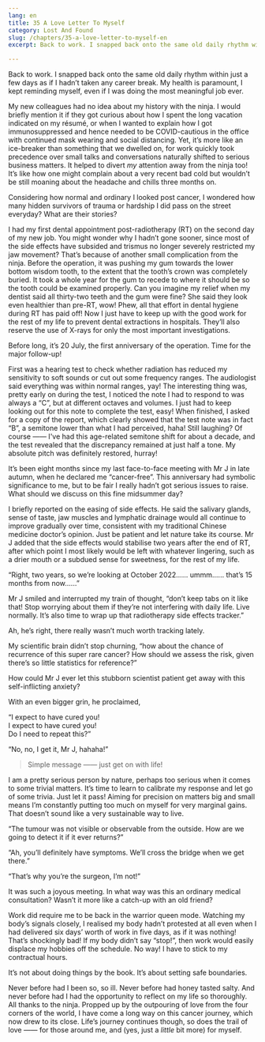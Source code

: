 ```yaml
---
lang: en
title: 35 A Love Letter To Myself
category: Lost And Found
slug: /chapters/35-a-love-letter-to-myself-en
excerpt: Back to work. I snapped back onto the same old daily rhythm within just a few days as if I hadn’t taken any career break.

---
```


Back to work. I snapped back onto the same old daily rhythm within just a few days as if I hadn’t taken any career break. My health is paramount, I kept reminding myself, even if I was doing the most meaningful job ever.
 
My new colleagues had no idea about my history with the ninja. I would briefly mention it if they got curious about how I spent the long vacation indicated on my résumé, or when I wanted to explain how I got immunosuppressed and hence needed to be COVID-cautious in the office with continued mask wearing and social distancing. Yet, it’s more like an ice-breaker than something that we dwelled on, for work quickly took precedence over small talks and conversations naturally shifted to serious business matters. It helped to divert *my* attention away from the ninja too! It’s like how one might complain about a very recent bad cold but wouldn’t be still moaning about the headache and chills three months on.
 
Considering how normal and ordinary I looked post cancer, I wondered how many hidden survivors of trauma or hardship I did pass on the street everyday? What are their stories?
 
I had my first dental appointment post-radiotherapy (RT) on the second day of my new job. You might wonder why I hadn’t gone sooner, since most of the side effects have subsided and trismus no longer severely restricted my jaw movement? That’s because of another small complication from the ninja. Before the operation, it was pushing my gum towards the lower bottom wisdom tooth, to the extent that the tooth’s crown was completely buried. It took a whole year for the gum to recede to where it should be so the tooth could be examined properly. Can you imagine my relief when my dentist said all thirty-two teeth and the gum were fine? She said they look even healthier than pre-RT, wow! Phew, all that effort in dental hygiene during RT has paid off! Now I just have to keep up with the good work for the rest of my life to prevent dental extractions in hospitals. They’ll also reserve the use of X-rays for only the most important investigations.
 
Before long, it’s 20 July, the first anniversary of the operation. Time for the major follow-up!
 
First was a hearing test to check whether radiation has reduced my sensitivity to soft sounds or cut out some frequency ranges. The audiologist said everything was within normal ranges, yay! The interesting thing was, pretty early on during the test, I noticed the note I had to respond to was always a “C”, but at different octaves and volumes. I just had to keep looking out for this note to complete the test, easy! When finished, I asked for a copy of the report, which clearly showed that the test note was in fact “B”, a semitone lower than what I had perceived, haha! Still laughing? Of course —— I've had this age-related semitone shift for about a decade, and the test revealed that the discrepancy remained at just half a tone. My absolute pitch was definitely restored, hurray!

It’s been eight months since my last face-to-face meeting with Mr J in late autumn, when he declared me “cancer-free”. This anniversary had symbolic significance to me, but to be fair I really hadn’t got serious issues to raise. What should we discuss on this fine midsummer day?
 
I briefly reported on the easing of side effects. He said the salivary glands, sense of taste, jaw muscles and lymphatic drainage would all continue to improve gradually over time, consistent with my traditional Chinese medicine doctor’s opinion. Just be patient and let nature take its course. Mr J added that the side effects would stabilise two years after the end of RT, after which point I most likely would be left with whatever lingering, such as a drier mouth or a subdued sense for sweetness, for the rest of my life. 
 
“Right, two years, so we’re looking at October 2022...... ummm...... that’s 15 months from now......”
 
Mr J smiled and interrupted my train of thought, “don’t keep tabs on it like that! Stop worrying about them if they’re not interfering with daily life. Live normally. It’s also time to wrap up that radiotherapy side effects tracker.”

Ah, he’s right, there really wasn’t much worth tracking lately.

My scientific brain didn’t stop churning, “how about the chance of recurrence of this super rare cancer? How should we assess the risk, given there’s so little statistics for reference?”
 
How could Mr J ever let this stubborn scientist patient get away with this self-inflicting anxiety?
 
With an even bigger grin, he proclaimed,
 
<q>I expect to have cured you!<br>I expect to have cured you!<br>Do I need to repeat this?
 
“No, no, I get it, Mr J, hahaha!”

>Simple message —— just get on with life!

I am a pretty serious person by nature, perhaps too serious when it comes to some trivial matters. It’s time to learn to calibrate my response and let go of some trivia. Just let it pass! Aiming for precision on matters big and small means I’m constantly putting too much on myself for very marginal gains. That doesn’t sound like a very sustainable way to live.

“The tumour was not visible or observable from the outside. How are we going to detect it if it ever returns?”

“Ah, you’ll definitely have symptoms. We’ll cross the bridge when we get there.”

“That’s why you’re the surgeon, I’m not!”

It was such a joyous meeting. In what way was this an ordinary medical consultation? Wasn’t it more like a catch-up with an old friend?

Work did require me to be back in the warrior queen mode. Watching my body’s signals closely, I realised my body hadn’t protested at all even when I had delivered six days’ worth of work in five days, as if it was nothing! That’s shockingly bad! If my body didn’t say “stop!”, then work would easily displace my hobbies off the schedule. No way! I have to stick to my contractual hours.

It’s not about doing things by the book. It’s about setting safe boundaries.

Never before had I been so, so ill. Never before had honey tasted salty. And never before had I had the opportunity to reflect on my life so thoroughly. All thanks to the ninja. Propped up by the outpouring of love from the four corners of the world, I have come a long way on this cancer journey, which now drew to its close. Life’s journey continues though, so does the trail of love —— for those around me, and (yes, just a *little* bit more) for myself.